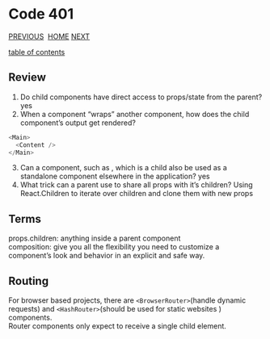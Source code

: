 # Code 401

[PREVIOUS](https://dinaalsaid.github.io/code401reading/class-28) &nbsp;[HOME](https://dinaalsaid.github.io/reading-notes/)&nbsp;[NEXT](https://dinaalsaid.github.io/code401reading/class-30)

[table of contents](https://dinaalsaid.github.io/code401reading/)

## Review

1. Do child components have direct access to props/state from the parent?
yes
2. When a component “wraps” another component, how does the child component’s output get rendered?

```javascript
<Main>
  <Content />
</Main>
```

3. Can a component, such as <Content />, which is a child also be used as a standalone component elsewhere in the application?
yes
4. What trick can a parent use to share all props with it’s children?
Using React.Children to iterate over children and clone them with new props

## Terms

props.children: anything inside a parent component  
composition: give you all the flexibility you need to customize a component’s look and behavior in an explicit and safe way.

## Routing

For browser based projects, there are `<BrowserRouter>`(handle dynamic requests) and `<HashRouter>`(should be used for static websites ) components.  
Router components only expect to receive a single child element.  
